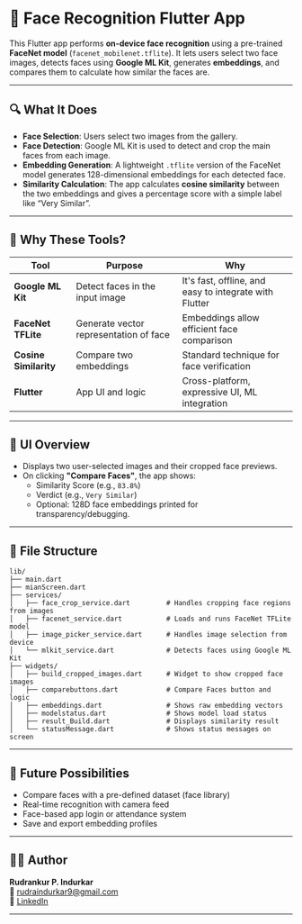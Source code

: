 
# 👤 Face Recognition Flutter App

This Flutter app performs **on-device face recognition** using a pre-trained **FaceNet model** (`facenet_mobilenet.tflite`). It lets users select two face images, detects faces using **Google ML Kit**, generates **embeddings**, and compares them to calculate how similar the faces are.

---

## 🔍 What It Does

- **Face Selection**: Users select two images from the gallery.
- **Face Detection**: Google ML Kit is used to detect and crop the main faces from each image.
- **Embedding Generation**: A lightweight `.tflite` version of the FaceNet model generates 128-dimensional embeddings for each detected face.
- **Similarity Calculation**: The app calculates **cosine similarity** between the two embeddings and gives a percentage score with a simple label like “Very Similar”.

---

## 🤖 Why These Tools?

| Tool              | Purpose                              | Why                                               |
|------------------|--------------------------------------|---------------------------------------------------|
| **Google ML Kit**     | Detect faces in the input image      | It's fast, offline, and easy to integrate with Flutter |
| **FaceNet TFLite**    | Generate vector representation of face | Embeddings allow efficient face comparison         |
| **Cosine Similarity** | Compare two embeddings               | Standard technique for face verification           |
| **Flutter**           | App UI and logic                     | Cross-platform, expressive UI, ML integration      |

---

## 📸 UI Overview

- Displays two user-selected images and their cropped face previews.
- On clicking **"Compare Faces"**, the app shows:
  - Similarity Score (e.g., `83.8%`)
  - Verdict (e.g., `Very Similar`)
  - Optional: 128D face embeddings printed for transparency/debugging.

---

## 📂 File Structure

```
lib/
├── main.dart
├── mianScreen.dart
├── services/
│   ├── face_crop_service.dart         # Handles cropping face regions from images
│   ├── facenet_service.dart           # Loads and runs FaceNet TFLite model
│   ├── image_picker_service.dart      # Handles image selection from device
│   └── mlkit_service.dart             # Detects faces using Google ML Kit
├── widgets/
│   ├── build_cropped_images.dart      # Widget to show cropped face images
│   ├── comparebuttons.dart            # Compare Faces button and logic
│   ├── embeddings.dart                # Shows raw embedding vectors
│   ├── modelstatus.dart               # Shows model load status
│   ├── result_Build.dart              # Displays similarity result
│   └── statusMessage.dart             # Shows status messages on screen
```

---

## 🔮 Future Possibilities

- Compare faces with a pre-defined dataset (face library)
- Real-time recognition with camera feed
- Face-based app login or attendance system
- Save and export embedding profiles

---

## 👨‍💻 Author

**Rudrankur P. Indurkar**  
📧 rudraindurkar9@gmail.com  
🔗 [LinkedIn](https://www.linkedin.com/in/rudrankurindurkar)

---
